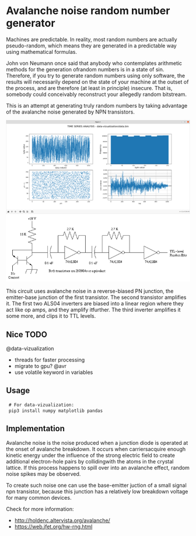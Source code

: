 # Avalanche noise random number generator
Machines are predictable. In reality, most random numbers are actually pseudo-random, which means they are generated in a predictable way using mathematical formulas. 

John von Neumann once said that anybody who contemplates arithmetic methods for the generation ofrandom numbers is in a state of sin. Therefore, if you try to generate random numbers using only software, the results will necessarily depend on the state of your machine at the outset of the process, and are therefore (at least in principle) insecure. That is, somebody could conceivably reconstruct your allegedly random bitstream. 

This is an attempt at generating truly random numbers by taking advantage of the avalanche noise generated by NPN transistors.

![Data analysis](screenshot.png)
![Circuit design](circuit.gif)

This circuit uses avalanche noise in a reverse-biased PN junction, the emitter-base junction of the first transistor. The second transistor amplifies it. The first two ALS04 inverters are biased into a linear region where they act like op amps, and they amplify itfurther. The third inverter amplifies it some more, and clips it to TTL levels.

Nice TODO
-----
@data-vizualization
  * threads for faster processing
  * migrate to gpu?
@avr
  * use volatile keyword in variables

Usage
-----

```
 # For data-vizualization:
 pip3 install numpy matplotlib pandas
```

Implementation
-----
Avalanche noise is the noise produced when a junction diode is operated at the onset of avalanche breakdown. It occurs when carriersacquire enough kinetic energy under the influence of the strong electric field to create additional electron-hole pairs by collidingwith the atoms in the crystal lattice. If this process happens to spill over into an avalanche effect, random noise spikes may be observed.

To create such noise one can use the base-emitter juction of a small signal npn transistor, because this junction has a relatively low breakdown voltage for many common devices.

Check for more information:
  * http://holdenc.altervista.org/avalanche/
  * https://web.jfet.org/hw-rng.html
